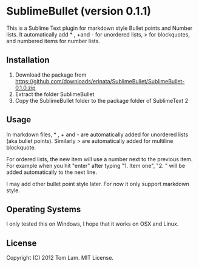# SublimeBullet (version 0.1.1)

This is a Sublime Text plugin for markdown style Bullet points and Number lists. It automatically add * , +and - for unordered lists, > for blockquotes, and numbered items for number lists.

## Installation

1. Download the package from https://github.com/downloads/erinata/SublimeBullet/SublimeBullet-0.1.0.zip
2. Extract the folder SublimeBullet
3. Copy the SublimeBullet folder to the package folder of SublimeText 2

## Usage

In markdown files, * , + and - are automatically added for unordered lists (aka bullet points). Similarly > are automatically added for multiline blockquote.

For ordered lists, the new item will use a number next to the previous item. For example when you hit "enter" after typing "1. Item one", "2. " will be added automatically to the next line. 

I may add other bullet point style later. For now it only support markdown style.

## Operating Systems

I only tested this on Windows, I hope that it works on OSX and Linux.

## License

Copyright (C) 2012 Tom Lam. MIT License.


